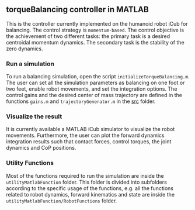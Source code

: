 ## torqueBalancing controller in MATLAB 

This is the controller currently implemented on the humanoid robot iCub for balancing. The control strategy is `momentum-based`.
The control objective is the achievement of two different tasks: the primary task is a desired centroidal momentum dynamics. The secondary task is the stability of the zero dynamics. 

### Run a simulation

To run a balancing simulation, open the script `initializeTorqueBalancing.m`. The user can set all the simulation parameters as balancing on one foot or two feet, enable robot movements, 
and set the integration options. The control gains and the desired center of mass trajectory are defined in the functions `gains.m` and `trajectoryGenerator.m` in the [src](src) folder. 

### Visualize the result

It is currently available a MATLAB iCub simulator to visualize the robot movements. Furthermore, the user can plot the forward dynamics integration results such that contact forces, 
control torques, the joint dynamics and CoP positions. 

### Utility Functions

Most of the functions required to run the simulation are inside the `utilityMatlabFunction` folder. This folder is divided into subfolders according to the specific usage of the functions, 
e.g. all the functions related to robot dynamics, forward kinematics and state are inside the `utilityMatlabFunction/RobotFunctions` folder. 
